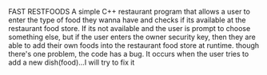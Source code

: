 FAST RESTFOODS
A simple C++ restaurant program that allows a user to enter the type of food they wanna have and checks if its available at the restaurant food store. If its not available and the user is prompt to choose something else, but if the user enters the owner security key, then they are able to add their own foods into the restaurant food store at runtime. though there's one problem, the code has a bug. It occurs when the user tries to add a new dish(food)...I will try to fix it
